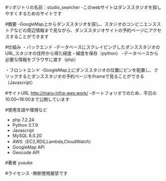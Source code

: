 #リポジトリの名前：studio_searcher
-このwebサイトはダンススタジオを探しやすくするためのサイトです

#概要
-GoogleMap上からダンススタジオを探し、スタジオのコンビニエンスストアなどの周辺情報まで見ながら、ダンススタジオサイトの予約ページにアクセスすることができます

#仕組み
・バックエンド
-データベースにスクレイピングしたダンススタジオのURL,スタジオの住所から得た経度・緯度を保存（python）
-データベースから必要な情報をブラウザに渡す（php）

・フロントエンド
-GoogleMap上にダンススタジオの位置にピンを配置し、クリックするとダンススタジオの予約ページをiframeで見ることができる（Javascript）

#サイトURL
http://maru-infra-aws.work/
-ポートフォリオでのため、平日の10:00~18:00まで公開しています

#使用言語や環境など
- php 7.2.24
- Python 3.7.9
- Javascript
- MySQL 8.0.20
- AWS（EC2,RDS,Lambda,CloudWatch）
- GoogleMap API
- Geocode API

#著者
yusuke

#ライセンス
-無断使用厳禁です

